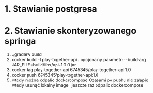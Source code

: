 # 1. Stawianie postgresa
# 2. Stawianie skonteryzowanego springa
1. ./gradlew build
2. docker build -t play-together-api .
   opcjonalny parametr: --build-arg JAR_FILE=build/libs/api-1.0.0.jar
3. docker tag play-together-api 6745345/play-together-api:1.0
4. docker push 6745345/play-together-api:1.0
5. wtedy można odpalic dockercompose
Czasami po pushu nie załapie wtedy usunąć lokalny image i jeszcze raz odpalic dockercompose
